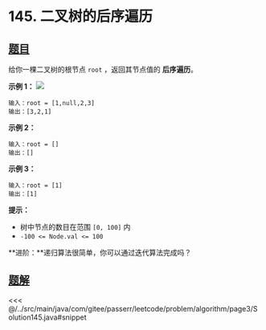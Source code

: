 # 145. 二叉树的后序遍历

## [题目](https://leetcode.cn/problems/binary-tree-postorder-traversal/)
给你一棵二叉树的根节点 `root` ，返回其节点值的 **后序遍历**。

**示例 1：**
![](https://assets.leetcode.com/uploads/2020/08/28/pre1.jpg)

```
输入：root = [1,null,2,3]
输出：[3,2,1]
```

**示例 2：**

```
输入：root = []
输出：[]
```

**示例 3：**

```
输入：root = [1]
输出：[1]
```

**提示：**

* 树中节点的数目在范围 `[0, 100]` 内
* `-100 <= Node.val <= 100`

**进阶：**递归算法很简单，你可以通过迭代算法完成吗？


## [题解](https://github.com/PasseRR/JavaLeetCode/blob/master/src/main/java/com/gitee/passerr/leetcode/problem/algorithm/page3/Solution145.java)

<<< @/../src/main/java/com/gitee/passerr/leetcode/problem/algorithm/page3/Solution145.java#snippet
